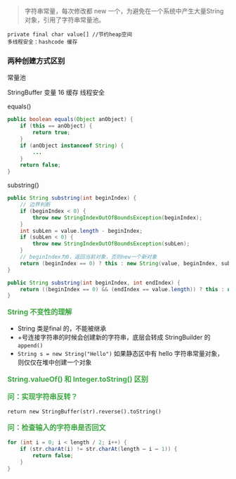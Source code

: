 > 字符串常量，每次修改都 new 一个，为避免在一个系统中产生大量String对象，引用了字符串常量池。

```
private final char value[] //节约heap空间
多线程安全：hashcode 缓存
```

### 两种创建方式区别
常量池

StringBuffer 变量 16 缓存 线程安全

equals()
```java
public boolean equals(Object anObject) {
	if (this == anObject) {
		return true;
	}
	if (anObject instanceof String) {
		...
	}
	return false;
}
```

substring()
```java
public String substring(int beginIndex) {
  	// 边界判断
	if (beginIndex < 0) {
		throw new StringIndexOutOfBoundsException(beginIndex);
	}
	int subLen = value.length - beginIndex;
	if (subLen < 0) {
		throw new StringIndexOutOfBoundsException(subLen);
	}
	// beginIndex为0，返回当前对象，否则new一个新对象
	return (beginIndex == 0) ? this : new String(value, beginIndex, subLen);
}

public String substring(int beginIndex, int endIndex) {
    return ((beginIndex == 0) && (endIndex == value.length)) ? this : new String(value, beginIndex, subLen);
}
```

<h3 style="margin-top: 1rem; color: rgb(61, 167, 66); font-size:16px;">String 不变性的理解</h3>

- String 类是final 的，不能被继承
- +号连接字符串的时候会创建新的字符串，底层会转成 StringBuilder 的 `append()`
- `String s = new String("Hello")` 如果静态区中有 hello 字符串常量对象，则仅仅在堆中创建一个对象

<h3 style="margin-top: 1rem; color: rgb(61, 167, 66); font-size:16px;">String.valueOf() 和 Integer.toString() 区别</h3>

<h3 style="margin-top: 1rem; color: rgb(61, 167, 66); font-size:16px;">问：实现字符串反转？</h3>

`return new StringBuffer(str).reverse().toString()`

<h3 style="margin-top: 1rem; color: rgb(61, 167, 66); font-size:16px;">问：检查输入的字符串是否回文</h3>

```java
for (int i = 0; i < length / 2; i++) {
    if (str.charAt(i) != str.charAt(length – i – 1)) {
        return false;
    }
}
```
